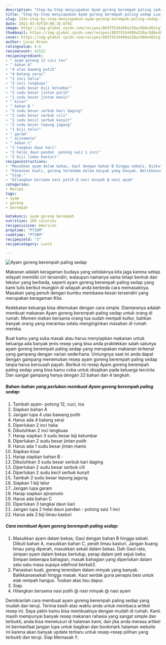 ```yaml
---
description: "Step-by-Step menyiapakan Ayam goreng berempah paling sedap Luar biasa"
title: "Step-by-Step menyiapakan Ayam goreng berempah paling sedap Luar biasa"
slug: 1541-step-by-step-menyiapakan-ayam-goreng-berempah-paling-sedap-luar-biasa
date: 2021-03-02T10:00:16.679Z
image: https://img-global.cpcdn.com/recipes/803f5534499a210a/680x482cq70/ayam-goreng-berempah-paling-sedap-foto-resep-utama.jpg
thumbnail: https://img-global.cpcdn.com/recipes/803f5534499a210a/680x482cq70/ayam-goreng-berempah-paling-sedap-foto-resep-utama.jpg
cover: https://img-global.cpcdn.com/recipes/803f5534499a210a/680x482cq70/ayam-goreng-berempah-paling-sedap-foto-resep-utama.jpg
author: Lucas Brown
ratingvalue: 4.6
reviewcount: 42522
recipeingredient:
- " ayam potong 12 cuci tos"
- " bahan A"
- "4 ulas bawang putih"
- "4 batang serai"
- "2 inci halia"
- "2 inci lengkuas"
- "3 sudu besar biji ketumbar"
- "2 sudu besar jintan putih"
- "1 sudu besar jintan manis"
- " kisar"
- " bahan B "
- "3 sudu besar serbuk kari daging"
- "2 sudu besar serbuk cili"
- "2 sudu kecil serbuk kunyit"
- "2 sudu besar tepung jagung"
- "1 biji telur"
- " garam"
- " ajinamoto"
- " bahan C"
- "3 tangkai daun kari"
- "2 helai daun pandan  potong saiz 1 inci"
- "2 biji limau kasturi"
recipeinstructions:
- "Masukkan ayam dalam bekas, Gaul dengan bahan B hingga sebati. Diikuti bahan A, masukkan bahan C, perah limau kasturi. Jangan buang limau yang diperah, masukkan sekali dalam bekas. Dah Gaul rata, simpan ayam dalam bekas bertutup, perap dalam peti sejuk beku. Simpan beberapa bahagian, masak bahagian yang diperlukan dalam satu satu masa supaya xdefrost berkali2."
- "Panaskan kuali, goreng terendam dalam minyak yang banyak. Balikkansesekali hingga masak. Kaut serdak guna penapis besi untuk elak rempah hangus. Toskan atas tisu dapur."
- "Siap."
- "Hilangkan bersama nasi putih @ nasi minyak @ nasi ayam"
categories:
- Recipe
tags:
- ayam
- goreng
- berempah

katakunci: ayam goreng berempah 
nutrition: 269 calories
recipecuisine: American
preptime: "PT16M"
cooktime: "PT30M"
recipeyield: "3"
recipecategory: Lunch

---
```



![Ayam goreng berempah paling sedap](https://img-global.cpcdn.com/recipes/803f5534499a210a/680x482cq70/ayam-goreng-berempah-paling-sedap-foto-resep-utama.jpg)

Makanan adalah keragaman budaya yang setidaknya kita jaga karena setiap wilayah memiliki ciri tersendiri, walaupun namanya sama tetapi bentuk dan tekstur yang berbeda, seperti ayam goreng berempah paling sedap yang kami tulis berikut mungkin di wilayah anda berbeda cara memasaknya. Masakan yang penuh dengan bumbu membawa kesan tersendiri yang merupakan keragaman Kita



Kedekatan keluarga bisa ditemukan dengan cara simple. Diantaranya adalah membuat makanan Ayam goreng berempah paling sedap untuk orang di rumah. Momen makan bersama orang tua sudah menjadi kultur, bahkan banyak orang yang merantau selalu menginginkan masakan di rumah mereka.

Buat kamu yang suka masak atau harus menyiapkan makanan untuk keluarga ada banyak jenis resep yang bisa anda praktekkan salah satunya ayam goreng berempah paling sedap yang merupakan makanan terkenal yang gampang dengan varian sederhana. Untungnya saat ini anda dapat dengan gampang menemukan resep ayam goreng berempah paling sedap tanpa harus bersusah payah.
Berikut ini resep Ayam goreng berempah paling sedap yang bisa kamu coba untuk disajikan pada keluarga tercinta. Dan sangat gampang hanya dengan 22 bahan dan 4 langkah.


<!--inarticleads1-->

##### Bahan-bahan yang perlukan membuat Ayam goreng berempah paling sedap:

1. Tambah  ayam- potong 12, cuci, tos
1. Siapkan  bahan A
1. Jangan lupa 4 ulas bawang putih
1. Harus ada 4 batang serai
1. Diperlukan 2 inci halia
1. Dibutuhkan 2 inci lengkuas
1. Harap siapkan 3 sudu besar biji ketumbar
1. Diperlukan 2 sudu besar jintan putih
1. Harus ada 1 sudu besar jintan manis
1. Siapkan  kisar
1. Harap siapkan  bahan B :
1. Dibutuhkan 3 sudu besar serbuk kari daging
1. Diperlukan 2 sudu besar serbuk cili
1. Diperlukan 2 sudu kecil serbuk kunyit
1. Tambah 2 sudu besar tepung jagung
1. Siapkan 1 biji telur
1. Jangan lupa  garam
1. Harap siapkan  ajinamoto
1. Harus ada  bahan C
1. Diperlukan 3 tangkai daun kari
1. Jangan lupa 2 helai daun pandan - potong saiz 1 inci
1. Harus ada 2 biji limau kasturi




<!--inarticleads2-->

##### Cara membuat  Ayam goreng berempah paling sedap:

1. Masukkan ayam dalam bekas, Gaul dengan bahan B hingga sebati. Diikuti bahan A, masukkan bahan C, perah limau kasturi. Jangan buang limau yang diperah, masukkan sekali dalam bekas. Dah Gaul rata, simpan ayam dalam bekas bertutup, perap dalam peti sejuk beku. Simpan beberapa bahagian, masak bahagian yang diperlukan dalam satu satu masa supaya xdefrost berkali2.
1. Panaskan kuali, goreng terendam dalam minyak yang banyak. Balikkansesekali hingga masak. Kaut serdak guna penapis besi untuk elak rempah hangus. Toskan atas tisu dapur.
1. Siap.
1. Hilangkan bersama nasi putih @ nasi minyak @ nasi ayam




Demikianlah cara membuat ayam goreng berempah paling sedap yang mudah dan teruji. Terima kasih atas waktu anda untuk membaca artikel resep ini. Saya yakin kamu bisa membuatnya dengan mudah di rumah. Kami masih mempunyai banyak resep makanan rahasia yang sangat simple dan terbukti, anda bisa menelusuri di halaman kami, dan jika anda merasa artikel ini bermanfaat jangan lupa untuk bagikan dan bookmark halaman website ini karena akan banyak update terbaru untuk resep-resep pilihan yang terbukti dan teruji. Siap Memasak !!. 
